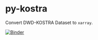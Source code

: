 # py-kostra

Convert DWD-KOSTRA Dataset to `xarray`.
    
[![Binder](https://mybinder.org/badge_logo.svg)](https://mybinder.org/v2/gh/larsbuntemeyer/py-kostra/master?urlpath=lab%2Ftree%2Fkostra-to-xarray.ipynb)
